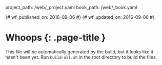 project_path: /web/_project.yaml
book_path: /web/_book.yaml

{# wf_published_on: 2016-09-06 #}
{# wf_updated_on: 2016-09-06 #}

# Whoops {: .page-title }

This file will be automatically generated by the build, but it looks like it
hasn't been yet. Run `build-all.sh` in the root directory to build the
files.

